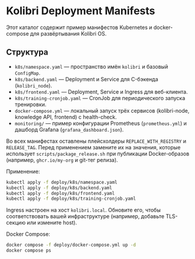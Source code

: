 # Kolibri Deployment Manifests

Этот каталог содержит пример манифестов Kubernetes и docker-compose для развёртывания Kolibri OS.

## Структура

- `k8s/namespace.yaml` — пространство имён `kolibri` и базовый `ConfigMap`.
- `k8s/backend.yaml` — Deployment и Service для C-бэкенда (`kolibri_node`).
- `k8s/frontend.yaml` — Deployment, Service и Ingress для веб-клиента.
- `k8s/training-cronjob.yaml` — CronJob для периодического запуска тренировки.
- `docker-compose.yml` — локальный запуск трёх сервисов (kolibri-node, knowledge API, frontend) с health-check.
- `monitoring/` — пример конфигурации Prometheus (`prometheus.yml`) и дашборд Grafana (`grafana_dashboard.json`).

Во всех манифестах оставлены плейсхолдеры `REPLACE_WITH_REGISTRY` и `RELEASE_TAG`.
Перед применением замените их на значения, которые использует `scripts/package_release.sh`
при публикации Docker-образов (например, `ghcr.io/my-org` и git-тег релиза).

Применение:

```bash
kubectl apply -f deploy/k8s/namespace.yaml
kubectl apply -f deploy/k8s/backend.yaml
kubectl apply -f deploy/k8s/frontend.yaml
kubectl apply -f deploy/k8s/training-cronjob.yaml
```

Ingress настроен на хост `kolibri.local`. Обновите его, чтобы соответствовать вашей
инфраструктуре (например, добавьте TLS-секцию или измените host).

Docker Compose:

```bash
docker compose -f deploy/docker-compose.yml up -d
docker compose ps
```
